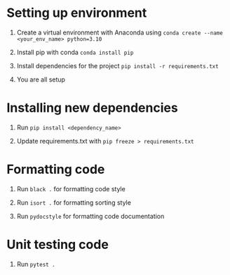 # Setting up environment

1. Create a virtual environment with Anaconda using
`conda create --name <your_env_name> python=3.10`

2. Install pip with conda
`conda install pip`

3. Install dependencies for the project
`pip install -r requirements.txt`

4. You are all setup

# Installing new dependencies

1. Run
`pip install <dependency_name>`

2. Update requirements.txt with
`pip freeze > requirements.txt`

# Formatting code

1. Run
`black .` for formatting code style

2. Run
`isort .` for formatting sorting style

3. Run
`pydocstyle` for formatting code documentation

# Unit testing code

1. Run `pytest .`